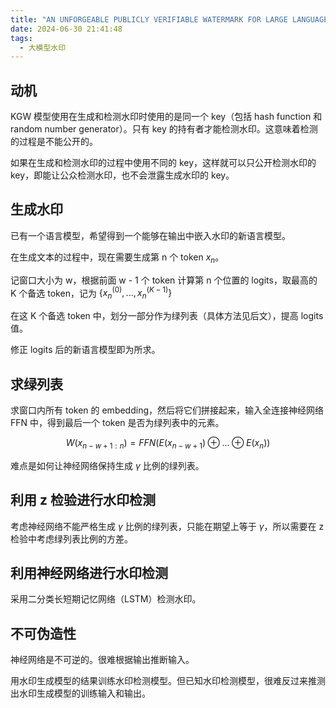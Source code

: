 ```yaml
---
title: "AN UNFORGEABLE PUBLICLY VERIFIABLE WATERMARK FOR LARGE LANGUAGE MODELS 论文笔记"
date: 2024-06-30 21:41:48
tags:
  - 大模型水印
---
```


## 动机

KGW 模型使用在生成和检测水印时使用的是同一个 key（包括 hash function 和 random number generator）。只有 key 的持有者才能检测水印。这意味着检测的过程是不能公开的。

如果在生成和检测水印的过程中使用不同的 key，这样就可以只公开检测水印的 key，即能让公众检测水印，也不会泄露生成水印的 key。

## 生成水印

已有一个语言模型，希望得到一个能够在输出中嵌入水印的新语言模型。

在生成文本的过程中，现在需要生成第 n 个 token $x_n$。

记窗口大小为 w，根据前面 w - 1 个 token 计算第 n 个位置的 logits，取最高的 K 个备选 token，记为 $\{x_n^{(0)},..., x_n^{(K-1)}\}$

在这 K 个备选 token 中，划分一部分作为绿列表（具体方法见后文），提高 logits 值。

修正 logits 后的新语言模型即为所求。

## 求绿列表

求窗口内所有 token 的 embedding，然后将它们拼接起来，输入全连接神经网络 FFN 中，得到最后一个 token 是否为绿列表中的元素。

$$
W(x_{n-w+1:n}) = FFN(E(x_{n-w+1})\oplus ...\oplus E(x_{n}))
$$

难点是如何让神经网络保持生成 $\gamma$ 比例的绿列表。

## 利用 z 检验进行水印检测

考虑神经网络不能严格生成 $\gamma$ 比例的绿列表，只能在期望上等于 $\gamma$，所以需要在 z 检验中考虑绿列表比例的方差。

## 利用神经网络进行水印检测

采用二分类长短期记忆网络（LSTM）检测水印。

## 不可伪造性

神经网络是不可逆的。很难根据输出推断输入。

用水印生成模型的结果训练水印检测模型。但已知水印检测模型，很难反过来推测出水印生成模型的训练输入和输出。
